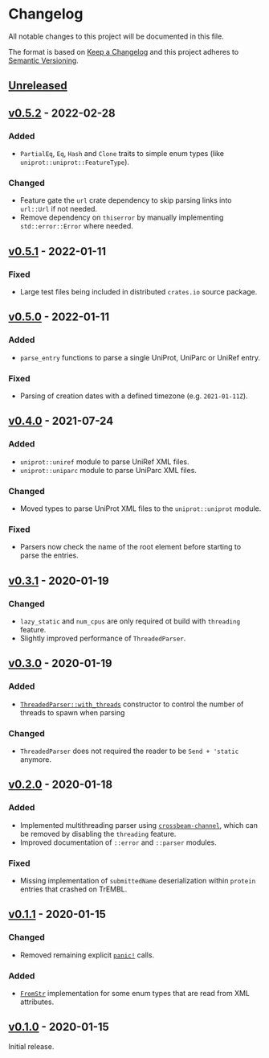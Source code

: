 # Changelog
All notable changes to this project will be documented in this file.

The format is based on [Keep a Changelog](http://keepachangelog.com/en/1.0.0/)
and this project adheres to [Semantic Versioning](http://semver.org/spec/v2.0.0.html).


## [Unreleased]

[Unreleased]: https://github.com/althonos/uniprot.rs/compare/v0.5.2...HEAD


## [v0.5.2] - 2022-02-28
[v0.5.2]: https://github.com/althonos/uniprot.rs/compare/v0.5.1...v0.5.2

### Added
- `PartialEq`, `Eq`, `Hash` and `Clone` traits to simple enum types (like `uniprot::uniprot::FeatureType`).

### Changed
- Feature gate the `url` crate dependency to skip parsing links into `url::Url` if not needed.
- Remove dependency on `thiserror` by manually implementing `std::error::Error` where needed.


## [v0.5.1] - 2022-01-11
[v0.5.1]: https://github.com/althonos/uniprot.rs/compare/v0.5.0...v0.5.1

### Fixed
- Large test files being included in distributed `crates.io` source package.


## [v0.5.0] - 2022-01-11
[v0.5.0]: https://github.com/althonos/uniprot.rs/compare/v0.4.0...v0.5.0

### Added
- `parse_entry` functions to parse a single UniProt, UniParc or UniRef entry.

### Fixed
- Parsing of creation dates with a defined timezone (e.g. `2021-01-11Z`).


## [v0.4.0] - 2021-07-24
[v0.4.0]: https://github.com/althonos/uniprot.rs/compare/v0.3.1...v0.4.0

### Added
- `uniprot::uniref` module to parse UniRef XML files.
- `uniprot::uniparc` module to parse UniParc XML files.

### Changed
- Moved types to parse UniProt XML files to the `uniprot::uniprot` module.

### Fixed
- Parsers now check the name of the root element before starting to parse the entries.


## [v0.3.1] - 2020-01-19
[v0.3.1]: https://github.com/althonos/uniprot.rs/compare/v0.3.0...v0.3.1

### Changed
- `lazy_static` and `num_cpus` are only required ot build with `threading` feature.
- Slightly improved performance of `ThreadedParser`.


## [v0.3.0] - 2020-01-19
[v0.3.0]: https://github.com/althonos/uniprot.rs/compare/v0.2.0...v0.3.0

### Added
- [`ThreadedParser::with_threads`](https://docs.rs/uniprot/latest/uniprot/parser/struct.ThreadedParser.html#methods) constructor to control the number of threads to spawn when parsing
### Changed
- `ThreadedParser` does not required the reader to be `Send + 'static` anymore.


## [v0.2.0] - 2020-01-18
[v0.2.0]: https://github.com/althonos/uniprot.rs/compare/v0.1.1...v0.2.0

### Added
- Implemented multithreading parser using [`crossbeam-channel`](https://docs.rs/crossbeam-channel), which can be removed by disabling the `threading` feature.
- Improved documentation of `::error` and `::parser` modules.
### Fixed
- Missing implementation of `submittedName` deserialization within `protein` entries that crashed on TrEMBL.


## [v0.1.1] - 2020-01-15
[v0.1.1]: https://github.com/althonos/uniprot.rs/compare/v0.1.0...v0.1.1

### Changed
- Removed remaining explicit [`panic!`](https://doc.rust-lang.org/std/macro.panic.html) calls.
### Added
- [`FromStr`](https://doc.rust-lang.org/std/str/trait.FromStr.html) implementation for some enum types that are read from XML attributes.


## [v0.1.0] - 2020-01-15
[v0.1.0]: https://github.com/althonos/uniprot.rs/compare/52e6940...v0.1.0

Initial release.
